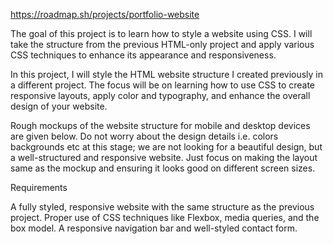 https://roadmap.sh/projects/portfolio-website

The goal of this project is to learn how to style a website using CSS. I will take the structure from the previous HTML-only project and apply various CSS techniques to enhance its appearance and responsiveness.

In this project, I will style the HTML website structure I created previously in a different project. The focus will be on learning how to use CSS to create responsive layouts, apply color and typography, and enhance the overall design of your website.

Rough mockups of the website structure for mobile and desktop devices are given below. Do not worry about the design details i.e. colors backgrounds etc at this stage; we are not looking for a beautiful design, but a well-structured and responsive website. Just focus on making the layout same as the mockup and ensuring it looks good on different screen sizes.

Requirements

A fully styled, responsive website with the same structure as the previous project.
Proper use of CSS techniques like Flexbox, media queries, and the box model.
A responsive navigation bar and well-styled contact form.
